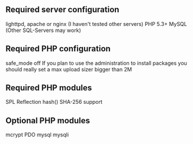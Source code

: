 Required server configuration
-----------------------------
lighttpd, apache or nginx (I haven't tested other servers)
PHP 5.3+
MySQL (Other SQL-Servers may work)

Required PHP configuration
--------------------------
safe_mode off
If you plan to use the administration to install packages you should really set a max upload sizer bigger than 2M

Required PHP modules
--------------------
SPL
Reflection
hash() SHA-256 support

Optional PHP modules
--------------------
mcrypt
PDO
mysql
mysqli